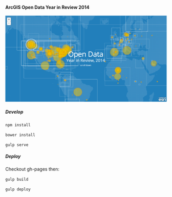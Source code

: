 #### ArcGIS Open Data Year in Review 2014

![alt tag](https://raw.githubusercontent.com/benheb/Open-Data-Year-in-Review/master/app/images/open-data-yin.png)

##### Develop
`npm install`

`bower install`

`gulp serve`


##### Deploy
Checkout gh-pages then:

`gulp build`

`gulp deploy`
